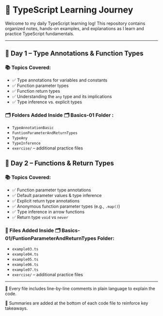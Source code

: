 # 📘 TypeScript Learning Journey

Welcome to my daily TypeScript learning log! This repository contains organized notes, hands-on examples, and explanations as I learn and practice TypeScript fundamentals.

---

## 📅 Day 1 – Type Annotations & Function Types

### 📚 Topics Covered:
- ✅ Type annotations for variables and constants
- ✅ Function parameter types
- ✅ Function return types
- ✅ Understanding the `any` type and its implications
- ✅ Type inference vs. explicit types

### 🗂️ Folders Added Inside 🗂️ Basics-01 Folder :
- `TypeAnnotationBasic`
- `FuntionParameterAndReturnTypes`
- `TypeAny`
- `TypeInference`
- `exercise/` – additional practice files


## 📅 Day 2 – Functions & Return Types

### 📚 Topics Covered:
- ✅ Function parameter type annotations
- ✅ Default parameter values & type inference
- ✅ Explicit return type annotations
- ✅ Anonymous function parameter types (e.g., `.map()`)
- ✅ Type inference in arrow functions
- ✅ Return type `void` vs `never`

### 📖 Files Added Inside 🗂️ Basics-01/FuntionParameterAndReturnTypes Folder:
- `example03.ts`
- `example04.ts`
- `example05.ts`
- `example06.ts`
- `example07.ts`
- `exercise/` – additional practice files
---

💬 Every file includes line-by-line comments in plain language to explain the code.

📌 Summaries are added at the bottom of each code file to reinforce key takeaways.